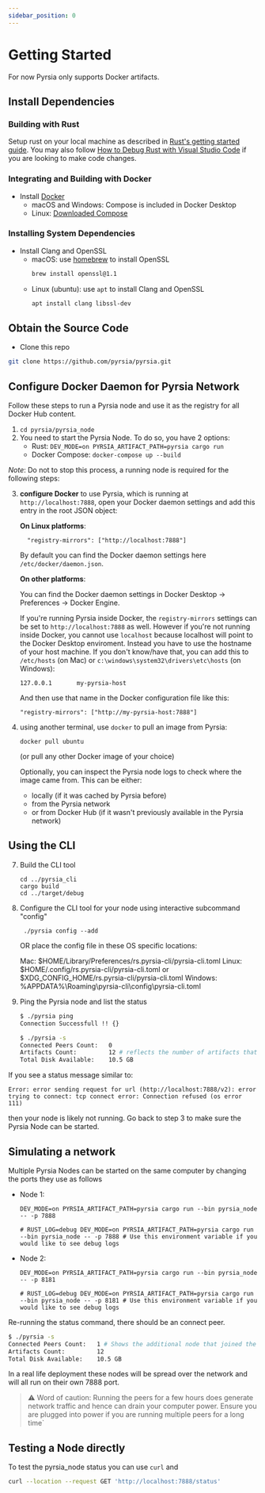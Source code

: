 ```yaml
---
sidebar_position: 0
---
```


# Getting Started

For now Pyrsia only supports Docker artifacts.

## Install Dependencies

### Building with Rust

Setup rust on your local machine as described in [Rust's getting started guide](https://www.rust-lang.org/learn/get-started).
You may also follow [How to Debug Rust with Visual Studio Code](https://www.forrestthewoods.com/blog/how-to-debug-rust-with-visual-studio-code/)
if you are looking to make code changes.

### Integrating and Building with Docker

- Install [Docker](https://www.docker.com/get-started)
    * macOS and Windows: Compose is included in Docker Desktop
    * Linux: [Downloaded Compose](https://github.com/docker/compose#linux)
    
### Installing System Dependencies

- Install Clang and OpenSSL
  * macOS: use [homebrew](https://brew.sh/) to install OpenSSL
    ```sh
    brew install openssl@1.1
    ```
  * Linux (ubuntu): use `apt` to install Clang and OpenSSL
    ```sh
    apt install clang libssl-dev
    ```

## Obtain the Source Code

- Clone this repo 

```sh
git clone https://github.com/pyrsia/pyrsia.git
```

## Configure Docker Daemon for Pyrsia Network

Follow these steps to run a Pyrsia node and use it as the registry for all Docker Hub content.

1. `cd pyrsia/pyrsia_node`
2. You need to start the Pyrsia Node. To do so, you have 2 options:
   - Rust: `DEV_MODE=on PYRSIA_ARTIFACT_PATH=pyrsia cargo run`
   - Docker Compose: `docker-compose up --build`

*Note*: Do not to stop this process, a running node is required for the 
following steps:

3. **configure Docker** to use Pyrsia, which is running at `http://localhost:7888`,
    open your Docker daemon settings and add this entry in the root JSON object:

    **On Linux platforms**:

    ```
      "registry-mirrors": ["http://localhost:7888"]
    ```

    By default you can find the Docker daemon settings here `/etc/docker/daemon.json`.

    **On other platforms**:

    You can find the Docker daemon settings in Docker Desktop -> Preferences -> Docker Engine.

    If you're running Pyrsia inside Docker, the `registry-mirrors` settings can be set to `http://localhost:7888` as well. However if you're not running inside Docker, you cannot use `localhost` because localhost will point to the Docker Desktop enviroment. Instead you have to use the hostname of your host machine. If you don't know/have that, you can add this to `/etc/hosts` (on Mac) or `c:\windows\system32\drivers\etc\hosts` (on Windows):

    ```
    127.0.0.1       my-pyrsia-host
    ```

    And then use that name in the Docker configuration file like this:
    ```
    "registry-mirrors": ["http://my-pyrsia-host:7888"]
    ```

7. using another terminal, use `docker` to pull an image from Pyrsia:

    ```
    docker pull ubuntu
    ```
   (or pull any other Docker image of your choice)

    Optionally, you can inspect the Pyrsia node logs to check where the image came from. This can be either:

    - locally (if it was cached by Pyrsia before)
    - from the Pyrsia network
    - or from Docker Hub (if it wasn't previously available in the Pyrsia network)

## Using the CLI

7. Build the CLI tool

   ```
   cd ../pyrsia_cli
   cargo build
   cd ../target/debug
   ```

8. Configure the CLI tool for your node using interactive subcommand "config" 

   ```
    ./pyrsia config --add
    ```

   OR place the config file in these OS specific locations:

   Mac:  $HOME/Library/Preferences/rs.pyrsia-cli/pyrsia-cli.toml
   Linux: $HOME/.config/rs.pyrsia-cli/pyrsia-cli.toml or $XDG_CONFIG_HOME/rs.pyrsia-cli/pyrsia-cli.toml
   Windows: %APPDATA%\\Roaming\\pyrsia-cli\\config\\pyrsia-cli.toml

    

9. Ping the Pyrsia node and list the status

    ```sh
    $ ./pyrsia ping
    Connection Successfull !! {}
    ```

    ```sh
    $ ./pyrsia -s
    Connected Peers Count:   0
    Artifacts Count:         12 # reflects the number of artifacts that the pyrsia_node has stored on the network
    Total Disk Available:    10.5 GB
    ```

If you see a status message similar to:

```
Error: error sending request for url (http://localhost:7888/v2): error trying to connect: tcp connect error: Connection refused (os error 111)
```

then your node is likely not running. Go back to step 3 to make sure the Pyrsia Node can be started.

## Simulating a network

Multiple Pyrsia Nodes can be started on the same computer by changing the ports they use as follows


- Node 1:

   ```
   DEV_MODE=on PYRSIA_ARTIFACT_PATH=pyrsia cargo run --bin pyrsia_node -- -p 7888

   # RUST_LOG=debug DEV_MODE=on PYRSIA_ARTIFACT_PATH=pyrsia cargo run --bin pyrsia_node -- -p 7888 # Use this environment variable if you would like to see debug logs
   ```

- Node 2:

   ```
   DEV_MODE=on PYRSIA_ARTIFACT_PATH=pyrsia cargo run --bin pyrsia_node -- -p 8181

   # RUST_LOG=debug DEV_MODE=on PYRSIA_ARTIFACT_PATH=pyrsia cargo run --bin pyrsia_node -- -p 8181 # Use this environment variable if you would like to see debug logs
   ```

Re-running the status command, there should be an connect peer.

```sh 
$ ./pyrsia -s
Connected Peers Count:   1 # Shows the additional node that joined the list of peers
Artifacts Count:         12
Total Disk Available:    10.5 GB
```

In a real life deployment these nodes will be spread over the network and will all run on their own 7888 port.

> ⚠️ Word of caution: Running the peers for a few hours does generate network traffic and hence can drain your computer power. Ensure you are plugged into power if you are running multiple peers for a long time`

## Testing a Node directly

To test the pyrsia_node status you can use `curl`  and

```sh
curl --location --request GET 'http://localhost:7888/status'
```
